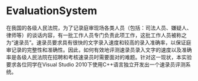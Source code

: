 # EvaluationSystem
在我国的各级人民法院，为了记录庭审现场各类人员（包括：司法人员、嫌疑人、律师等）的谈话内容，有一批工作人员专门负责此项工作，这批工作人员被称之为“速录员”。速录员要求具有很快的文字录入速度和较高的录入准确率，以保证庭审记录的完整性和准确性。因此，如何有效地评测速录员录入文字的速度以及准确率是各级人民法院在招聘和考核速录员时需要面对的难题。针对这一现状，本实验要求各位同学在Visual Studio 2010下使用C++语言独立开发出一个速录员评测系统。
